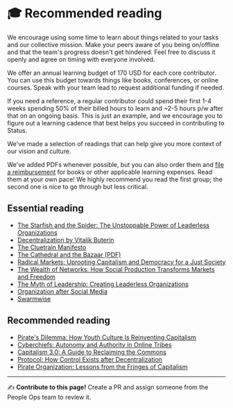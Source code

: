 # 🎓 Recommended reading

We encourage using some time to learn about things related to your tasks and our collective mission. Make your peers aware of you being on/offline and that the team's progress doesn't get hindered. Feel free to discuss it openly and agree on timing with everyone involved.

We offer an annual learning budget of 170 USD for each core contributor. You can use this budget towards things like books, conferences, or online courses. Speak with your team lead to request additional funding if needed.

If you need a reference, a regular contributor could spend their first 1-4 weeks spending 50% of their billed hours to learn and ~2-5 hours p/w after that on an ongoing basis. This is just an example, and we encourage you to figure out a learning cadence that best helps you succeed in contributing to Status.

We've made a selection of readings that can help give you more context of our vision and culture. 

We've added PDFs whenever possible, but you can also order them and [file a reimbursement](/src/finance/expense-reimbursements.md) for books or other applicable learning expenses. Read them at your own pace! We highly recommend you read the first group; the second one is nice to go through but less critical.

## Essential reading

   * [The Starfish and the Spider: The Unstoppable Power of Leaderless Organizations](https://www.goodreads.com/book/show/21314.The_Starfish_and_the_Spider)
   * [Decentralization by Vitalik Buterin](https://medium.com/@VitalikButerin/the-meaning-of-decentralization-a0c92b76a274)
   * [The Cluetrain Manifesto](https://www.goodreads.com/book/show/81195.The_Cluetrain_Manifesto)
   * [The Cathedral and the Bazaar (PDF)](https://www.goodreads.com/book/show/134825.The_Cathedral_the_Bazaar)
   * [Radical Markets: Uprooting Capitalism and Democracy for a Just Society](https://www.goodreads.com/book/show/36515770-radical-markets)
   * [The Wealth of Networks: How Social Production Transforms Markets and Freedom](https://www.goodreads.com/book/show/14721.The_Wealth_of_Networks)
   * [The Myth of Leadership: Creating Leaderless Organizations](https://www.goodreads.com/book/show/2406955.The_Myth_of_Leadership)
   * [Organization after Social Media](https://www.goodreads.com/book/show/41546391-organization-after-social-media)
   * [Swarmwise](https://falkvinge.net/files/2013/04/Swarmwise-2013-by-Rick-Falkvinge-v1.1-2013Sep01.pdf)

## Recommended reading

   * [Pirate's Dilemma: How Youth Culture Is Reinventing Capitalism](https://www.goodreads.com/book/show/2286633.The_Pirate_s_Dilemma)
   * [Cyberchiefs: Autonomy and Authority in Online Tribes](https://www.goodreads.com/book/show/6449779-cyberchiefs)
   * [Capitalism 3.0: A Guide to Reclaiming the Commons](https://www.goodreads.com/book/show/640034.Capitalism_3_0)
   * [Protocol: How Control Exists after Decentralization](https://www.goodreads.com/book/show/274500.Protocol)
   * [Pirate Organization: Lessons from the Fringes of Capitalism](https://www.goodreads.com/book/show/13586923-the-pirate-organization)


*****

✍️ **Contribute to this page!** Create a PR and assign someone from the People Ops team to review it.
